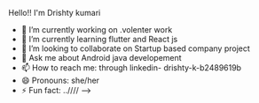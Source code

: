 Hello!! I'm Drishty kumari 

- 🔭 I’m currently working on .volenter work
- 🌱 I’m currently learning flutter and React js
- 👯 I’m looking to collaborate on Startup based company  project
- 💬 Ask me about Android java developement
- 📫 How to reach me: through linkedin- drishty-k-b2489619b
- 😄 Pronouns: she/her
- ⚡ Fun fact: ..////
-->
